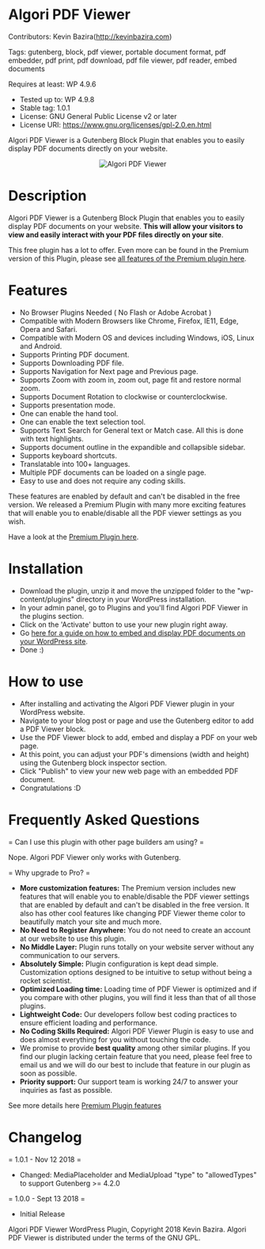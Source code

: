 # Algori PDF Viewer

Contributors: Kevin Bazira(http://kevinbazira.com)

Tags: gutenberg, block, pdf viewer, portable document format, pdf embedder, pdf print, pdf download, pdf file viewer, pdf reader, embed documents

Requires at least: WP 4.9.6
* Tested up to: WP 4.9.8
* Stable tag: 1.0.1
* License: GNU General Public License v2 or later
* License URI: https://www.gnu.org/licenses/gpl-2.0.en.html

Algori PDF Viewer is a Gutenberg Block Plugin that enables you to easily display PDF documents directly on your website.

<p align="center">
  <img src="https://ps.w.org/algori-pdf-viewer/assets/screenshot-1.gif" alt="Algori PDF Viewer">
</p>

# Description 

Algori PDF Viewer is a Gutenberg Block Plugin that enables you to easily display PDF documents on your website. **This will allow your visitors to view and easily interact with your PDF files directly on your site**.

This free plugin has a lot to offer. Even more can be found in the Premium version of this Plugin, please see [all features of the Premium plugin here](http://www.kevinbazira.com/blog/article/algori-pdf-viewer-pro-for-wordpress-gutenberg#features).

# Features

* No Browser Plugins Needed ( No Flash or Adobe Acrobat )
* Compatible with Modern Browsers like Chrome, Firefox, IE11, Edge, Opera and Safari.
* Compatible with Modern OS and devices including Windows, iOS, Linux and Android.
* Supports Printing PDF document.
* Supports Downloading PDF file.
* Supports Navigation for Next page and Previous page.
* Supports Zoom with zoom in, zoom out, page fit and restore normal zoom.
* Supports Document Rotation to clockwise or counterclockwise.
* Supports presentation mode.
* One can enable the hand tool.
* One can enable the text selection tool.
* Supports Text Search for General text or Match case. All this is done with text highlights.
* Supports document outline in the expandible and collapsible sidebar.
* Supports keyboard shortcuts.
* Translatable into 100+ languages.
* Multiple PDF documents can be loaded on a single page.
* Easy to use and does not require any coding skills.

These features are enabled by default and can't be disabled in the free version. We released a Premium Plugin with many more exciting features that will enable you to enable/disable all the PDF viewer settings as you wish.

Have a look at the [Premium Plugin here](http://www.kevinbazira.com/blog/article/algori-pdf-viewer-pro-for-wordpress-gutenberg).

# Installation

* Download the plugin, unzip it and move the unzipped folder to the "wp-content/plugins" directory in your WordPress installation.
* In your admin panel, go to Plugins and you'll find Algori PDF Viewer in the plugins section.
* Click on the 'Activate' button to use your new plugin right away.
* Go [here for a guide on how to embed and display PDF documents on your WordPress site](http://www.kevinbazira.com/blog/article/algori-pdf-viewer-pro-for-wordpress-gutenberg#documentation).
* Done :)

# How to use 

* After installing and activating the Algori PDF Viewer plugin in your WordPress website.
* Navigate to your blog post or page and use the Gutenberg editor to add a PDF Viewer block.
* Use the PDF Viewer block to add, embed and display a PDF on your web page.
* At this point, you can adjust your PDF's dimensions (width and height) using the Gutenberg block inspector section.
* Click "Publish" to view your new web page with an embedded PDF document.
* Congratulations :D

# Frequently Asked Questions

= Can I use this plugin with other page builders am using? =

Nope. Algori PDF Viewer only works with Gutenberg.

= Why upgrade to Pro? =

* **More customization features:** The Premium version includes new features that will enable you to enable/disable the PDF viewer settings that are enabled by default and can't be disabled in the free version. It also has other cool features like changing PDF Viewer theme color to beautifully match your site and much more.
* **No Need to Register Anywhere:** You do not need to create an account at our website to use this plugin.
* **No Middle Layer:** Plugin runs totally on your website server without any communication to our servers.
* **Absolutely Simple:** Plugin configuration is kept dead simple. Customization options designed to be intuitive to setup without being a rocket scientist.
* **Optimized Loading time:** Loading time of PDF Viewer is optimized and if you compare with other plugins, you will find it less than that of all those plugins.
* **Lightweight Code:** Our developers follow best coding practices to ensure efficient loading and performance.
* **No Coding Skills Required:** Algori PDF Viewer Plugin is easy to use and does almost everything for you without touching the code.
* We promise to provide **best quality** among other similar plugins. If you find our plugin lacking certain feature that you need, please feel free to email us and we will do our best to include that feature in our plugin as soon as possible.
* **Priority support:** Our support team is working 24/7 to answer your inquiries as fast as possible.

See more details here [Premium Plugin features](http://www.kevinbazira.com/blog/article/algori-pdf-viewer-pro-for-wordpress-gutenberg)

# Changelog

= 1.0.1 - Nov 12 2018 =
* Changed: MediaPlaceholder and MediaUpload "type" to "allowedTypes" to support Gutenberg >= 4.2.0

= 1.0.0 - Sept 13 2018 =
* Initial Release


Algori PDF Viewer WordPress Plugin, Copyright 2018 Kevin Bazira.
Algori PDF Viewer is distributed under the terms of the GNU GPL.